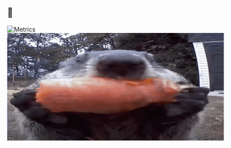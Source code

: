 ## 👋
![Metrics](https://metrics.lecoq.io/Fireroth?template=classic&base=header%2C%20activity%2C%20community%2C%20repositories%2C%20metadata&base.indepth=false&base.hireable=false&base.skip=false&config.timezone=Europe%2FPrague)
<img src="nomnom.gif" width="100%" height="250"/>
